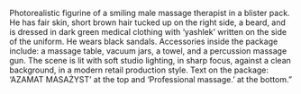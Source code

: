 Photorealistic figurine of a smiling male massage therapist in a blister pack. He has fair skin, short brown hair tucked up on the right side, a beard, and is dressed in dark green medical clothing with ‘yashlek’ written on the side of the uniform. He wears black sandals. Accessories inside the package include: a massage table, vacuum jars, a towel, and a percussion massage gun. The scene is lit with soft studio lighting, in sharp focus, against a clean background, in a modern retail production style.
Text on the package: ‘AZAMAT MASAŻYST’ at the top and ‘Professional massage.’ at the bottom.”
